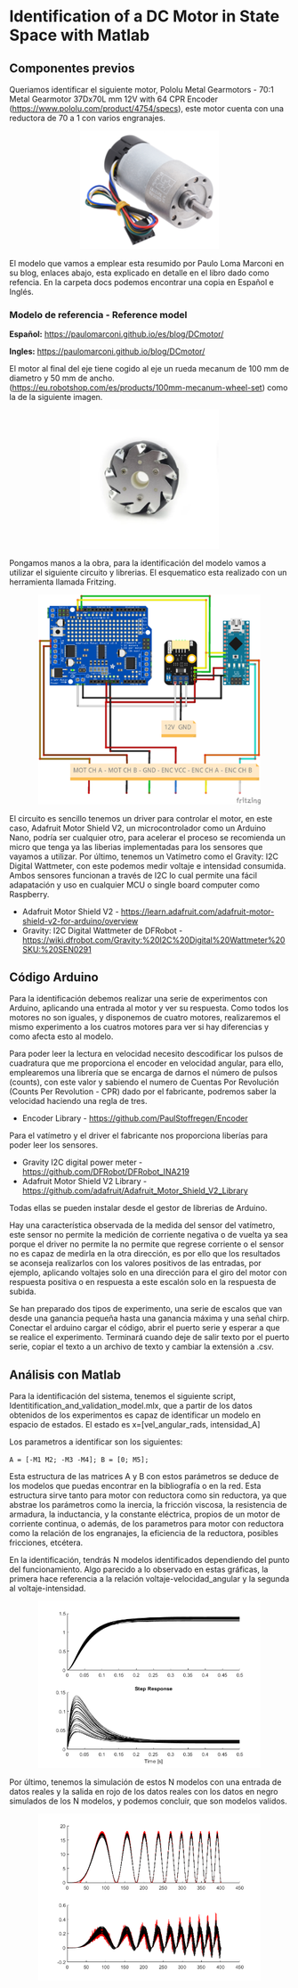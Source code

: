 # Identification of a DC Motor in State Space with Matlab

## Componentes previos

Queriamos identificar el siguiente motor, Pololu Metal Gearmotors - 70:1 Metal Gearmotor 37Dx70L mm 12V with 64 CPR Encoder (https://www.pololu.com/product/4754/specs), este motor cuenta con una reductora de 70 a 1 con varios engranajes.

<p align="center">
<img src='img/motor.jpg' width='250'>
</p>

El modelo que vamos a emplear esta resumido por Paulo Loma Marconi en su blog, enlaces abajo, esta explicado en detalle en el libro dado como refencia. En la carpeta docs podemos encontrar una copia en Español e Inglés.
### Modelo de referencia - Reference model
**Español:**
https://paulomarconi.github.io/es/blog/DCmotor/

**Ingles:**
https://paulomarconi.github.io/blog/DCmotor/

El motor al final del eje tiene cogido al eje un rueda mecanum de 100 mm de diametro y 50 mm de ancho. (https://eu.robotshop.com/es/products/100mm-mecanum-wheel-set) como la de la siguiente imagen.

<p align="center">
<img src='img/100mm-mecanum-wheel-set_1_600x.webp' width='250'>
</p>

Pongamos manos a la obra, para la identificación del modelo vamos a utilizar el siguiente circuito y librerias. El esquematico esta realizado con un herramienta llamada Fritzing.

<p align="center">
<img src='img/Sketch_bb.png' width='400'>
</p>

El circuito es sencillo tenemos un driver para controlar el motor, en este caso, Adafruit Motor Shield V2, un microcontrolador como un Arduino Nano, podría ser cualquier otro, para acelerar el proceso se recomienda un micro que tenga ya las liberias implementadas para los sensores que vayamos a utilizar. Por último, tenemos un Vatímetro como el Gravity: I2C Digital Wattmeter, con este podemos medir voltaje e intensidad consumida. Ambos sensores funcionan a través de I2C lo cual permite una fácil adapatación y uso en cualquier MCU o single board computer como Raspberry.

- Adafruit Motor Shield V2 - https://learn.adafruit.com/adafruit-motor-shield-v2-for-arduino/overview
- Gravity: I2C Digital Wattmeter de DFRobot - https://wiki.dfrobot.com/Gravity:%20I2C%20Digital%20Wattmeter%20SKU:%20SEN0291


## Código Arduino

Para la identificación debemos realizar una serie de experimentos con Arduino, aplicando una entrada al motor y ver su respuesta. Como todos los motores no son iguales, y disponemos de cuatro motores, realizaremos el mismo experimento a los cuatros motores para ver si hay diferencias y como afecta esto al modelo.

Para poder leer la lectura en velocidad necesito descodificar los pulsos de cuadratura que me proporciona el encoder en velocidad angular, para ello, emplearemos una librería que se encarga de darnos el número de pulsos (counts), con este valor y sabiendo el numero de Cuentas Por Revolución (Counts Per Revolution - CPR) dado por el fabricante, podremos saber la velocidad haciendo una regla de tres.

- Encoder Library - https://github.com/PaulStoffregen/Encoder

Para el vatímetro y el driver el fabricante nos proporciona liberías para poder leer los sensores.

- Gravity I2C digital power meter - https://github.com/DFRobot/DFRobot_INA219
- Adafruit Motor Shield V2 Library - https://github.com/adafruit/Adafruit_Motor_Shield_V2_Library

Todas ellas se pueden instalar desde el gestor de librerias de Arduino.

Hay una característica observada de la medida del sensor del vatímetro, este sensor no permite la medición de corriente negativa o de vuelta ya sea porque el driver no  permite la no permite que regrese corriente o el sensor no es capaz de medirla en la otra dirección, es por ello que los resultados se aconseja realizarlos con los valores positivos de las entradas, por ejemplo, aplicando voltajes solo en una dirección para el giro del motor con respuesta positiva o en respuesta a este escalón solo en la respuesta de subida. 

Se han preparado dos tipos de experimento, una serie de escalos que van desde una ganancia pequeña hasta una ganancia máxima y una señal chirp. Conectar el arduino cargar el código, abrir el puerto serie y esperar a que se realice el experimento. Terminará cuando deje de salir texto por el puerto serie, copiar el texto a un archivo de texto y cambiar la extensión a .csv.

## Análisis con Matlab

Para la identificación del sistema, tenemos el siguiente script, Identitification_and_validation_model.mlx, que a partir de los datos obtenidos de los experimentos es capaz de identificar un modelo en espacio de estados. El estado es x=[vel_angular_rads, intensidad_A]

Los parametros a identificar son los siguientes:

``
A = [-M1 M2; -M3 -M4];
B = [0; M5];
``

Esta estructura de las matrices A y B con estos parámetros se deduce de los modelos que puedas encontrar en la bibliografía o en la red. Esta estructura sirve tanto para motor con reductora como sin reductora, ya que abstrae los parámetros como  la inercia, la fricción viscosa, la resistencia de armadura, la inductancia, y la constante eléctrica, propios de un motor de corriente continua, o además, de los parametros para motor con reductora como la relación de los engranajes, la eficiencia de la reductora, posibles fricciones, etcétera.

En la identificación, tendrás N modelos identificados dependiendo del punto del funcionamiento. Algo parecido a lo observado en estas gráficas, la primera hace referencia a la relación voltaje-velocidad_angular y la segunda al voltaje-intensidad.

<p align="center">
<img src='analysis/models_identified.png' width='400'>
</p>

Por último, tenemos la simulación de estos N modelos con una entrada de datos reales y la salida en rojo de los datos reales con los datos en negro simulados de los N modelos, y podemos concluir, que son modelos validos.

<p align="center">
<img src='analysis/chirp_ident.png' width='400'>
</p>

